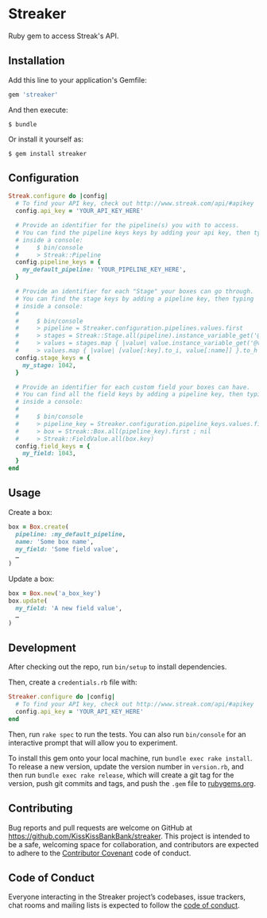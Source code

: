 # Streaker

Ruby gem to access Streak's API.

## Installation

Add this line to your application's Gemfile:

```ruby
gem 'streaker'
```

And then execute:

    $ bundle

Or install it yourself as:

    $ gem install streaker

## Configuration

```rb
Streak.configure do |config|
  # To find your API key, check out http://www.streak.com/api/#apikey
  config.api_key = 'YOUR_API_KEY_HERE'

  # Provide an identifier for the pipeline(s) you with to access.
  # You can find the pipeline keys keys by adding your api key, then typing
  # inside a console:
  #     $ bin/console
  #     > Streak::Pipeline
  config.pipeline_keys = {
    my_default_pipeline: 'YOUR_PIPELINE_KEY_HERE',
  }

  # Provide an identifier for each "Stage" your boxes can go through.
  # You can find the stage keys by adding a pipeline key, then typing
  # inside a console:
  #
  #     $ bin/console
  #     > pipeline = Streaker.configuration.pipelines.values.first
  #     > stages = Streak::Stage.all(pipeline).instance_variable_get('@values')
  #     > values = stages.map { |value| value.instance_variable_get('@values') }
  #     > values.map { |value| [value[:key].to_i, value[:name]] }.to_h
  config.stage_keys = {
    my_stage: 1042,
  }

  # Provide an identifier for each custom field your boxes can have.
  # You can find all the field keys by adding a pipeline key, then typing
  # inside a console:
  #
  #     $ bin/console
  #     > pipeline_key = Streaker.configuration.pipeline_keys.values.first
  #     > box = Streak::Box.all(pipeline_key).first ; nil
  #     > Streak::FieldValue.all(box.key)
  config.field_keys = {
    my_field: 1043,
  }
end
```

## Usage

Create a box:

```rb
box = Box.create(
  pipeline: :my_default_pipeline,
  name: 'Some box name',
  my_field: 'Some field value',
  …
)
```

Update a box:

```rb
box = Box.new('a_box_key')
box.update(
  my_field: 'A new field value',
  …
)
```

## Development

After checking out the repo, run `bin/setup` to install dependencies.

Then, create a `credentials.rb` file with:

```rb
Streaker.configure do |config|
  # To find your API key, check out http://www.streak.com/api/#apikey
  config.api_key = 'YOUR_API_KEY_HERE'
end
```

Then, run `rake spec` to run the tests. You can also run `bin/console` for an
 interactive prompt that will allow you to experiment.

To install this gem onto your local machine, run `bundle exec rake install`. To
release a new version, update the version number in `version.rb`, and then run
`bundle exec rake release`, which will create a git tag for the version, push
git commits and tags, and push the `.gem` file to
[rubygems.org](https://rubygems.org).

## Contributing

Bug reports and pull requests are welcome on GitHub at
https://github.com/KissKissBankBank/streaker. This project is intended to be a
safe, welcoming space for collaboration, and contributors are expected to
adhere to the [Contributor Covenant](http://contributor-covenant.org) code
of conduct.

## Code of Conduct

Everyone interacting in the Streaker project’s codebases, issue trackers,
chat rooms and mailing lists is expected to follow the
[code of conduct](https://github.com/[USERNAME]/streaker/blob/master/CODE_OF_CONDUCT.md).
